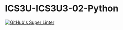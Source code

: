 # ICS3U-ICS3U3-02-Python

[![GitHub's Super Linter](https://github.com/Peter-Gemmell/ICS3U-Unit3-02-Python/workflows/GitHub's%20Super%20Linter/badge.svg)](https://github.com/Peter-Gemmell/ICS3U-Unit3-02-Python/actions)
